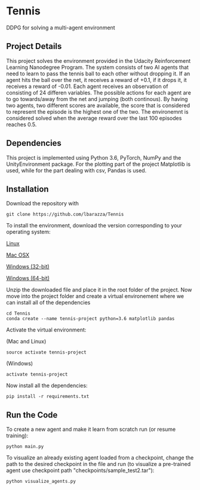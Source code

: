 # Tennis
DDPG for solving a multi-agent environment

## Project Details
This project solves the environment provided in the Udacity Reinforcement Learning Nanodegree Program. The system consists of two AI agents that need to learn to pass the tennis ball to each other without dropping it. If an agent hits the ball over the net, it receives a reward of +0.1, if it drops it, it receives a reward of -0.01. Each agent receives an observation of consisting of 24 differen variables. The possible actions for each agent are to go towards/away from the net and jumping (both continous). By having two agents, two different scores are available, the score that is considered to represent the episode is the highest one of the two. The environemnt is considered solved when the average reward over the last 100 episodes reaches 0.5.

## Dependencies
This project is implemented using Python 3.6, PyTorch, NumPy and the UnityEnvironment package. For the plotting part of the project Matplotlib is used, while for the part dealing with csv, Pandas is used.

## Installation
Download the repository with

```
git clone https://github.com/lbarazza/Tennis
```

To install the environment, download the version corresponding to your operating system:

[Linux](https://s3-us-west-1.amazonaws.com/udacity-drlnd/P3/Tennis/Tennis_Linux.zip)

[Mac OSX](https://s3-us-west-1.amazonaws.com/udacity-drlnd/P3/Tennis/Tennis.app.zip)

[Windows (32-bit)](https://s3-us-west-1.amazonaws.com/udacity-drlnd/P3/Tennis/Tennis_Windows_x86.zip)

[Windows (64-bit)](https://s3-us-west-1.amazonaws.com/udacity-drlnd/P3/Tennis/Tennis_Windows_x86_64.zip)

Unzip the downloaded file and place it in the root folder of the project.
Now move into the project folder and create a virtual environement where we can install all of the dependencies

```
cd Tennis
conda create --name tennis-project python=3.6 matplotlib pandas
```

Activate the virtual environment:

(Mac and Linux)
```
source activate tennis-project
```

(Windows)
```
activate tennis-project
```

Now install all the dependencies:

```
pip install -r requirements.txt
```

## Run the Code
To create a new agent and make it learn from scratch run (or resume training):

```
python main.py
```

To visualize an already existing agent loaded from a checkpoint, change the path to the desired checkpoint in the file and run (to visualize a pre-trained agent use checkpoint path "checkpoints/sample_test2.tar"):

```
python visualize_agents.py
```
